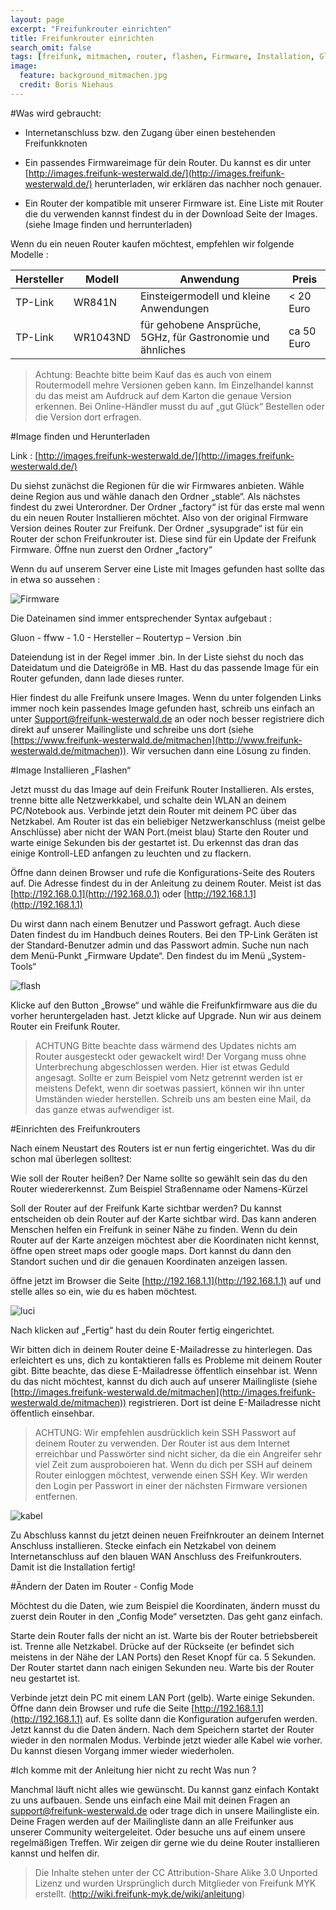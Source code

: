 ```yaml
---
layout: page
excerpt: "Freifunkrouter einrichten"
title: Freifunkrouter einrichten
search_omit: false
tags: [freifunk, mitmachen, router, flashen, Firmware, Installation, Gluon]
image:
  feature: background_mitmachen.jpg
  credit: Boris Niehaus
---
```



#Was wird gebraucht:

* Internetanschluss bzw. den Zugang über einen bestehenden Freifunkknoten 

* Ein passendes Firmwareimage für dein Router. Du kannst es dir unter [http://images.freifunk-westerwald.de/](http://images.freifunk-westerwald.de/) herunterladen, wir erklären das nachher noch genauer.

* Ein Router der kompatible mit unserer Firmware ist. Eine Liste mit Router die du verwenden kannst findest du in der Download Seite der Images. (siehe Image finden und herrunterladen)

Wenn du ein neuen Router kaufen möchtest, empfehlen wir folgende Modelle :

|Hersteller|Modell|Anwendung|Preis|
|----------|------|---------|-----| 	
|TP-Link|WR841N |Einsteigermodell und kleine Anwendungen| < 20 Euro | 
|TP-Link|WR1043ND |für gehobene Ansprüche, 5GHz, für Gastronomie und ähnliches| ca 50 Euro | 




> Achtung: Beachte bitte beim Kauf das es auch von einem Routermodell mehre Versionen geben kann. Im Einzelhandel kannst du das meist am Aufdruck auf dem Karton die genaue Version erkennen. Bei Online-Händler musst du auf „gut Glück“ Bestellen oder die Version dort erfragen. 

#Image finden und Herunterladen

Link : [http://images.freifunk-westerwald.de/](http://images.freifunk-westerwald.de/)

Du siehst zunächst die Regionen für die wir Firmwares anbieten. Wähle deine Region aus und wähle danach den Ordner „stable“. Als nächstes findest du zwei Unterordner. Der Ordner „factory“ ist für das erste mal wenn du ein neuen Router Installieren möchtet. Also von der original Firmware Version deines Router zur Freifunk. Der Ordner „sysupgrade“ ist für ein Router der schon Freifunkrouter ist. Diese sind für ein Update der Freifunk Firmware. Öffne nun zuerst den Ordner „factory“

Wenn du auf unserem Server eine Liste mit Images gefunden hast sollte das in etwa so aussehen :

![Firmware](../images/anleitung/firmware.jpg)

Die Dateinamen sind immer entsprechender Syntax aufgebaut :

Gluon - ffww - 1.0 - Hersteller – Routertyp – Version .bin

Dateiendung ist in der Regel immer .bin. In der Liste siehst du noch das Dateidatum und die Dateigröße in MB. Hast du das passende Image für ein Router gefunden, dann lade dieses runter.


Hier findest du alle Freifunk unsere Images. Wenn du unter folgenden Links immer noch kein passendes Image gefunden hast, schreib uns einfach an unter Support@freifunk-westerwald.de an oder noch besser registriere dich direkt auf unserer Mailingliste und schreibe uns dort (siehe [https://www.freifunk-westerwald.de/mitmachen](http://www.freifunk-westerwald.de/mitmachen)). Wir versuchen dann eine Lösung zu finden.

#Image Installieren „Flashen“

Jetzt musst du das Image auf dein Freifunk Router Installieren. Als erstes, trenne bitte alle Netzwerkkabel, und schalte dein WLAN an deinem PC/Notebook aus. Verbinde jetzt dein Router mit deinem PC über das Netzkabel. Am Router ist das ein beliebiger Netzwerkanschluss (meist gelbe Anschlüsse) aber nicht der WAN Port.(meist blau) Starte den Router und warte einige Sekunden bis der gestartet ist. Du erkennst das dran das einige Kontroll-LED anfangen zu leuchten und zu flackern.

Öffne dann deinen Browser und rufe die Konfigurations-Seite des Routers auf. Die Adresse findest du in der Anleitung zu deinem Router. Meist ist das [http://192.168.0.1](http://192.168.0.1) oder [http://192.168.1.1](http://192.168.1.1)

Du wirst dann nach einem Benutzer und Passwort gefragt. Auch diese Daten findest du im Handbuch deines Routers. Bei den TP-Link Geräten ist der Standard-Benutzer admin und das Passwort admin. Suche nun nach dem Menü-Punkt „Firmware Update“. Den findest du im Menü „System-Tools“

![flash](../images/anleitung/flash.jpg)

Klicke auf den Button „Browse“ und wähle die Freifunkfirmware aus die du vorher heruntergeladen hast. Jetzt klicke auf Upgrade. Nun wir aus deinem Router ein Freifunk Router.

>ACHTUNG Bitte beachte dass wärmend des Updates nichts am Router ausgesteckt oder gewackelt wird! Der Vorgang muss ohne Unterbrechung abgeschlossen werden. Hier ist etwas Geduld angesagt. Sollte er zum Beispiel vom Netz getrennt werden ist er meistens Defekt, wenn dir soetwas passiert, können wir ihn unter Umständen wieder herstellen. Schreib uns am besten eine Mail, da das ganze etwas aufwendiger ist.

#Einrichten des Freifunkrouters

Nach einem Neustart des Routers ist er nun fertig eingerichtet. Was du dir schon mal überlegen solltest:

Wie soll der Router heißen? Der Name sollte so gewählt sein das du den Router wiedererkennst. Zum Beispiel Straßenname oder Namens-Kürzel

Soll der Router auf der Freifunk Karte sichtbar werden? Du kannst entscheiden ob dein Router auf der Karte sichtbar wird. Das kann anderen Menschen helfen ein Freifunk in seiner Nähe zu finden. Wenn du dein Router auf der Karte anzeigen möchtest aber die Koordinaten nicht kennst, öffne open street maps oder google maps. Dort kannst du dann den Standort suchen und dir die genauen Koordinaten anzeigen lassen.

öffne jetzt im Browser die Seite [http://192.168.1.1](http://192.168.1.1) auf und stelle alles so ein, wie du es haben möchtest.

![luci](../images/anleitung/luci.jpg)


Nach klicken auf „Fertig“ hast du dein Router fertig eingerichtet.

Wir bitten dich in deinem Router deine E-Mailadresse zu hinterlegen. Das erleichtert es uns, dich zu kontaktieren falls es Probleme mit deinem Router gibt. Bitte beachte, das diese E-Mailadresse öffentlich einsehbar ist. Wenn du das nicht möchtest, kannst du dich auch auf unserer Mailingliste (siehe [http://images.freifunk-westerwald.de/mitmachen](http://images.freifunk-westerwald.de/mitmachen))  registrieren. Dort ist deine E-Mailadresse nicht öffentlich einsehbar.


>ACHTUNG: Wir empfehlen ausdrücklich kein SSH Passwort auf deinem Router zu verwenden. Der Router ist aus dem Internet erreichbar und Passwörter sind nicht sicher, da die ein Angreifer sehr viel Zeit zum ausproboieren hat. 
Wenn du dich per SSH auf deinem Router einloggen möchtest, verwende einen SSH Key. Wir werden den Login per Passwort in einer der nächsten Firmware versionen entfernen. 

![kabel](../images/anleitung/kabel.jpg)


Zu Abschluss kannst du jetzt deinen neuen Freifnkrouter an deinem Internet Anschluss installieren. Stecke einfach ein Netzkabel von deinem Internetanschluss auf den blauen WAN Anschluss des Freifunkrouters. Damit ist die Installation fertig!


#Ändern der Daten im Router - Config Mode

Möchtest du die Daten, wie zum Beispiel die Koordinaten, ändern musst du zuerst dein Router in den „Config Mode“ versetzten. Das geht ganz einfach.

Starte dein Router falls der nicht an ist. Warte bis der Router betriebsbereit ist. Trenne alle Netzkabel.
Drücke auf der Rückseite (er befindet sich meistens in der Nähe der LAN Ports) den Reset Knopf für ca. 5 Sekunden. Der Router startet dann nach einigen Sekunden neu. Warte bis der Router neu gestartet ist.

Verbinde jetzt dein PC mit einem LAN Port (gelb). Warte einige Sekunden. Öffne dann dein Browser und rufe die Seite [http://192.168.1.1](http://192.168.1.1) auf. Es sollte dann die Konfiguration aufgerufen werden.
Jetzt kannst du die Daten ändern. Nach dem Speichern startet der Router wieder in den normalen Modus. Verbinde jetzt wieder alle Kabel wie vorher.
Du kannst diesen Vorgang immer wieder wiederholen.


#Ich komme mit der Anleitung hier nicht zu recht Was nun ?

Manchmal läuft nicht alles wie gewünscht. Du kannst ganz einfach Kontakt zu uns aufbauen. Sende uns einfach eine Mail mit deinen Fragen an support@freifunk-westerwald.de oder trage dich in unsere Mailingliste ein. 
Deine Fragen werden auf der Mailingliste dann an alle Freifunker aus unserer Community weitergeleitet. 
Oder besuche uns auf einem unsere regelmäßigen Treffen. Wir zeigen dir gerne wie du deine Router installieren kannst und helfen dir.



> Die Inhalte stehen unter der CC Attribution-Share Alike 3.0 Unported Lizenz und wurden Ursprünglich durch Mitglieder von Freifunk MYK erstellt. (http://wiki.freifunk-myk.de/wiki/anleitung)

